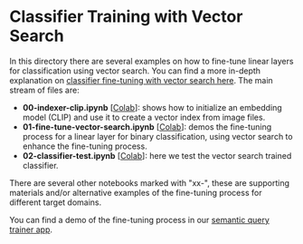 # Classifier Training with Vector Search

In this directory there are several examples on how to fine-tune linear layers for classification using vector search. You can find a more in-depth explanation on [classifier fine-tuning with vector search here](https://www.pinecone.io/learn/classifier-train-vector-search/). The main stream of files are:

* **00-indexer-clip.ipynb** \[[Colab](https://colab.research.google.com/github/pinecone-io/examples/blob/classifier-train-vector-search/learn/classifier-train-vector-search/00-indexer-clip.ipynb)\]: shows how to initialize an embedding model (CLIP) and use it to create a vector index from image files.
* **01-fine-tune-vector-search.ipynb** \[[Colab](https://colab.research.google.com/github/pinecone-io/examples/blob/classifier-train-vector-search/learn/classifier-train-vector-search/01-fine-tune-vector-search.ipynb)\]: demos the fine-tuning process for a linear layer for binary classification, using vector search to enhance the fine-tuning process.
* **02-classifier-test.ipynb** \[[Colab](https://colab.research.google.com/github/pinecone-io/examples/blob/classifier-train-vector-search/learn/classifier-train-vector-search/02-classifier-test.ipynb)\]: here we test the vector search trained classifier.

There are several other notebooks marked with "xx-", these are supporting materials and/or alternative examples of the fine-tuning process for different target domains.

You can find a demo of the fine-tuning process in our [semantic query trainer app](https://huggingface.co/spaces/pinecone/semantic-query-trainer).
